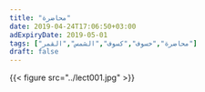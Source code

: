 ```yaml
---
title: "محاضرة"
date: 2019-04-24T17:06:50+03:00
adExpiryDate: 2019-05-01
tags: ["محاضرة","خسوف","كسوف","الشمس","القمر"]
draft: false
---
```

<!-- 

### اللجنة الكويتية المشتركة للاستهلال
تدعوكم الى محاضرة حول
# الخسوف والكسوف
- كيف يحدثان؟
- أين نحصل على معلوماتهما؟
- ماهي أهم الأحكام الشرعية المرتبطة بهما؟

#### **يلقيها الحاج إبراهيم محمود دشتي**

الأربعاء 1 مايو 2019 الموافق 25 شعبان 1440 الساعة 8:30 مساءً

في ديوان آل دشتي الرميثية قطعة 1 شارع جمعان الحريتي منزل 254

*للرجال فقط*

للاستفسار والتسجيل الرجاء الاتصال على الرقم 66234448
 -->
{{< figure src="../lect001.jpg" >}}